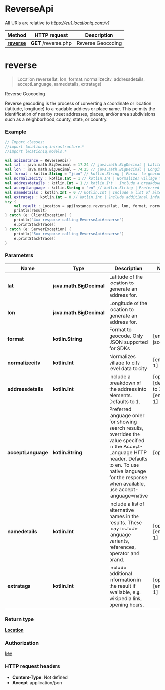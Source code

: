 # ReverseApi

All URIs are relative to *https://eu1.locationiq.com/v1*

Method | HTTP request | Description
------------- | ------------- | -------------
[**reverse**](ReverseApi.md#reverse) | **GET** /reverse.php | Reverse Geocoding


<a name="reverse"></a>
# **reverse**
> Location reverse(lat, lon, format, normalizecity, addressdetails, acceptLanguage, namedetails, extratags)

Reverse Geocoding

Reverse geocoding is the process of converting a coordinate or location (latitude, longitude) to a readable address or place name. This permits the identification of nearby street addresses, places, and/or area subdivisions such as a neighborhood, county, state, or country.

### Example
```kotlin
// Import classes:
//import locationiq.infrastructure.*
//import locationiq.models.*

val apiInstance = ReverseApi()
val lat : java.math.BigDecimal = 17.24 // java.math.BigDecimal | Latitude of the location to generate an address for.
val lon : java.math.BigDecimal = 74.25 // java.math.BigDecimal | Longitude of the location to generate an address for.
val format : kotlin.String = "json" // kotlin.String | Format to geocode. Only JSON supported for SDKs
val normalizecity : kotlin.Int = 1 // kotlin.Int | Normalizes village to city level data to city
val addressdetails : kotlin.Int = 1 // kotlin.Int | Include a breakdown of the address into elements. Defaults to 1.
val acceptLanguage : kotlin.String = "en" // kotlin.String | Preferred language order for showing search results, overrides the value specified in the Accept-Language HTTP header. Defaults to en. To use native language for the response when available, use accept-language=native
val namedetails : kotlin.Int = 0 // kotlin.Int | Include a list of alternative names in the results. These may include language variants, references, operator and brand.
val extratags : kotlin.Int = 0 // kotlin.Int | Include additional information in the result if available, e.g. wikipedia link, opening hours.
try {
    val result : Location = apiInstance.reverse(lat, lon, format, normalizecity, addressdetails, acceptLanguage, namedetails, extratags)
    println(result)
} catch (e: ClientException) {
    println("4xx response calling ReverseApi#reverse")
    e.printStackTrace()
} catch (e: ServerException) {
    println("5xx response calling ReverseApi#reverse")
    e.printStackTrace()
}
```

### Parameters

Name | Type | Description  | Notes
------------- | ------------- | ------------- | -------------
 **lat** | **java.math.BigDecimal**| Latitude of the location to generate an address for. |
 **lon** | **java.math.BigDecimal**| Longitude of the location to generate an address for. |
 **format** | **kotlin.String**| Format to geocode. Only JSON supported for SDKs | [enum: json]
 **normalizecity** | **kotlin.Int**| Normalizes village to city level data to city | [enum: 1]
 **addressdetails** | **kotlin.Int**| Include a breakdown of the address into elements. Defaults to 1. | [optional] [default to 1] [enum: 0, 1]
 **acceptLanguage** | **kotlin.String**| Preferred language order for showing search results, overrides the value specified in the Accept-Language HTTP header. Defaults to en. To use native language for the response when available, use accept-language&#x3D;native | [optional]
 **namedetails** | **kotlin.Int**| Include a list of alternative names in the results. These may include language variants, references, operator and brand. | [optional] [enum: 0, 1]
 **extratags** | **kotlin.Int**| Include additional information in the result if available, e.g. wikipedia link, opening hours. | [optional] [enum: 0, 1]

### Return type

[**Location**](Location.md)

### Authorization

[key](../README.md#key)

### HTTP request headers

 - **Content-Type**: Not defined
 - **Accept**: application/json

